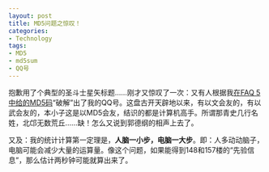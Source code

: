 ```yaml
---
layout: post
title: MD5问题之惊叹！
categories:
- Technology
tags:
- MD5
- md5sum
- QQ号
---
```


抱歉用了个典型的圣斗士星矢标题……刚才又惊叹了一次：又有人根据我[在FAQ 5中给的MD5码](http://yihui.name/cn/guestbook/)“破解”出了我的QQ号。这盘古开天辟地以来，有以文会友的，有以武会友的，本小子这是以MD5会友，结识的都是计算机高手。所谓那青史几行名姓，北邙无数荒丘……缺！怎么又说到郭德纲的相声上去了。

又及：我的统计计算第一定理是，**人脑一小步，电脑一大步**。即：人多动动脑子，电脑可能会减少大量的运算量。像这个问题，如果能得到148和157楼的“先验信息”，那么估计两秒钟可能就算出来了。

